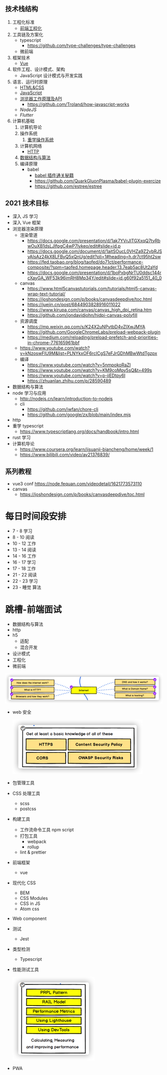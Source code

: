 ##  技术栈结构

1. 工程化标准
   - [前端工程化](./前端工程化/README.md)
2. 工具链及方案化
   - typescript
     - https://github.com/type-challenges/type-challenges
   - 微前端
3. 框架技术
   - [Vue](./Vue/README.md)
4. 软件工程、设计模式、架构
   - JavaScript 设计模式与开发实践
5. 语言、运行时原理
   - [HTML&CSS](./HTML&CSS/README.md)
   - [JavaScript](./JavaScript/README.md)
   - [浏览器工作原理及API](./浏览器原理及API/README.md)
     - https://github.com/Troland/how-javascript-works
   - *NodeJS*
   - *Flutter*
6. 计算机基础
   1. 计算机导论
   2. 操作系统
      1. [重学操作系统](https://kaiwu.lagou.com/course/courseInfo.htm?courseId=478#/content)
   3. 计算机网络
      - [HTTP](./HTTP/README.md)
   4. [数据结构与算法](./数据结构与算法/README.md)
   5. 编译原理
      - babel
        - [ babel 插件通关秘籍](https://juejin.cn/book/6946117847848321055/section)
        - https://github.com/QuarkGluonPlasma/babel-plugin-exercize
        - https://github.com/estree/estree

## 2021 技术目标

- 深入 JS 学习
- 深入 Vue 框架
- 浏览器渲染原理
  - 渲染管道
    - https://docs.google.com/presentation/d/1ak7YVrJITGXxqQ7tyRbwOuXB1dsLJlfpgC4wP7lykeo/edit#slide=id.p
    - https://docs.google.com/document/d/1aitSOucL0VHZa9Z2vbRJSyAIsAz24kX8LFByQ5xQnUg/edit?pli=1#heading=h.dr7ct95ht2sw
    - https://fed.taobao.org/blog/taofed/do71ct/performance-composite/?spm=taofed.homepage.header.13.7eab5ac8Ut2aYd
    - https://docs.google.com/presentation/d/1boPxbgNrTU0ddsc144rcXayGA_WF53k96imRH8Mp34Y/edit#slide=id.g60f92a5151_40_0
  - canvas
    - https://www.html5canvastutorials.com/tutorials/html5-canvas-wrap-text-tutorial/
    - https://joshondesign.com/p/books/canvasdeepdive/toc.html
    - https://juejin.cn/post/6844903828916011022
    - https://www.kirupa.com/canvas/canvas_high_dpi_retina.htm
    - https://github.com/jondavidjohn/hidpi-canvas-polyfill
  - 资源调度
    - https://mp.weixin.qq.com/s/K24X2uNPvtbD4vZlXwJMYA
    - https://github.com/GoogleChromeLabs/preload-webpack-plugin
    - https://medium.com/reloading/preload-prefetch-and-priorities-in-chrome-776165961bbf
  - https://www.youtube.com/watch?v=kNzoswFIU9M&list=PLNYkxOF6rcICgS7eFJrGDhMBwWtdTgzpx
  - 编译
    - https://www.youtube.com/watch?v=5nmpokoRaZI
    - https://www.youtube.com/watch?v=KM9coMpy5sQ&t=499s
    - https://www.youtube.com/watch?v=p-iiEDtpy6I
    - https://zhuanlan.zhihu.com/p/28590489
- 数据结构与算法
- node 学习与应用
  - http://nodejs.cn/learn/introduction-to-nodejs
  - cli
    - https://github.com/iwfan/chore-cli
    - https://github.com/google/zx/blob/main/index.mjs
- http
- 重学 typescript
  - https://www.typescriptlang.org/docs/handbook/intro.html
- rust 学习
- 计算机导论
  - https://www.coursera.org/learn/jisuanji-biancheng/home/week/1
  - https://www.bilibili.com/video/av21376839/

## 系列教程

- vue3 conf https://node.fequan.com/videodetail/1621773573110
- canvas 
  - https://joshondesign.com/p/books/canvasdeepdive/toc.html

# 每日时间段安排

- 7 - 8 学习
- 8 - 10 阅读
- 10 - 12 工作
- 13 - 14 阅读
- 14 - 16 工作
- 16 - 17 学习
- 17 - 18 工作
- 21 - 22 阅读
- 22 - 23 学习
- 23 - 睡觉 算法

#  跳槽-前端面试

- 数据结构与算法
- http
- h5
  - 适配
  - 混合开发
- 设计模式
- 工程化
- 微前端







![image-20210401233716231](${images}/image-20210401233716231.png)



- web 安全

  <img src="${images}/image-20210401233238173.png" alt="image-20210401233238173" style="zoom:50%;" />

- 包管理工具

- CSS 处理工具

  - scss
  - postcss

- 构建工具

  - 工作流命令工具 npm script
  - 打包工具 
    - webpack
    - rollup
  - lint & prettier

- 前端框架

  - vue

- 现代化 CSS

  - BEM
  - CSS Modules
  - CSS in JS 
  - Atom css

- Web component

- 测试

  - Jest

- 类型检测

  - Typescript

- 性能测试工具

  <img src="${images}/image-20210401230801709.png" alt="image-20210401230801709" style="zoom:50%;" />

- PWA